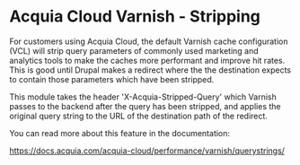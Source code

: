 # Acquia Cloud Varnish - Stripping

For customers using Acquia Cloud, the default Varnish cache configuration (VCL) will strip query parameters of commonly used marketing and analytics tools to make the caches more performant and improve hit rates.  This is good until Drupal makes a redirect where the the destination expects to contain those parameters which have been stripped.

This module takes the header 'X-Acquia-Stripped-Query' which Varnish passes to the backend after the query has been stripped, and applies the original query string to the URL of the destination path of the redirect.

You can read more about this feature in the documentation:

https://docs.acquia.com/acquia-cloud/performance/varnish/querystrings/

